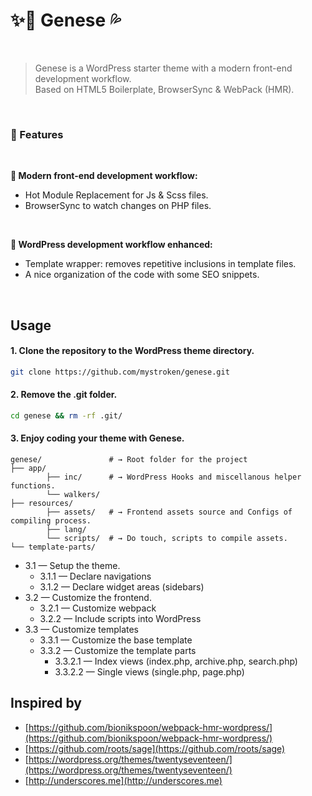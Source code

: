 # :sparkles::volcano: Genese :sweat_drops:

<br>

> Genese is a WordPress starter theme with a modern front-end development workflow.<br>Based on HTML5 Boilerplate, BrowserSync & WebPack (HMR).

<br>

### :tada: Features

<br>

**:pushpin: Modern front-end development workflow:**

* Hot Module Replacement for Js & Scss files.
* BrowserSync to watch changes on PHP files.

<br>

**:pushpin: WordPress development workflow enhanced:**

* Template wrapper: removes repetitive inclusions in template files.
* A nice organization of the code with some SEO snippets.

<br>

## Usage

#### 1. Clone the repository to the WordPress theme directory.

```bash
git clone https://github.com/mystroken/genese.git
```

#### 2. Remove the .git folder.

```bash
cd genese && rm -rf .git/
```

#### 3. Enjoy coding your theme with Genese.

```shell
genese/               # → Root folder for the project
├── app/
        ├── inc/      # → WordPress Hooks and miscellanous helper functions.
        └── walkers/
├── resources/
        ├── assets/   # → Frontend assets source and Configs of compiling process.
        ├── lang/
        └── scripts/  # → Do touch, scripts to compile assets.
└── template-parts/
```

* 3.1 — Setup the theme.
  - 3.1.1 — Declare navigations
  - 3.1.2 — Declare widget areas (sidebars)
* 3.2 — Customize the frontend.
  - 3.2.1 — Customize webpack
  - 3.2.2 — Include scripts into WordPress
* 3.3 — Customize templates
  - 3.3.1 — Customize the base template
  - 3.3.2 — Customize the template parts
    - 3.3.2.1 — Index views (index.php, archive.php, search.php)
    - 3.3.2.2 — Single views (single.php, page.php)

## Inspired by

* [https://github.com/bionikspoon/webpack-hmr-wordpress/](https://github.com/bionikspoon/webpack-hmr-wordpress/)
* [https://github.com/roots/sage](https://github.com/roots/sage)
* [https://wordpress.org/themes/twentyseventeen/](https://wordpress.org/themes/twentyseventeen/)
* [http://underscores.me](http://underscores.me)
